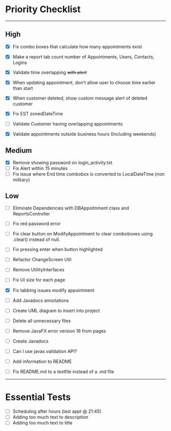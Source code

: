 # Priority Checklist

--- 
## High
- [x] Fix combo boxes that calculate how many appointments exist
- [x] Make a report tab count number of Appointments, Users, Contacts, Logins
- [x] Validate time overlapping ~~with alert~~
- [x] When updating appointment, don't allow user to choose time earlier than start
- [x] When customer deleted, show custom message alert of deleted customer
- [x] Fix EST zonedDateTime
- [ ] Validate Customer having overlapping appointments 
- [x] Validate appointments outside business hours (Including weekends)


## Medium
- [x] Remove showing password on login_activity.txt
- [ ] Fix Alert within 15 minutes
- [ ] Fix issue where End time combobox is converted to LocalDateTime (non military)

## Low
- [ ] Eliminate Dependencies with DBAppoitnment class and ReportsController
- [ ] Fix red password error
- [ ] Fix clear button on ModifyAppointment to clear comboboxes using .clear() instead of null.
- [ ] Fix pressing enter when button highlighted
- [ ] Refactor ChangeScreen Util
- [ ] Remove UtilityInterfaces
- [ ] Fix UI size for each page
- [x] Fix tabbing issues modify appointment
- [ ] Add Javadocs annotations
- [ ] Create UML diagram to insert into project
- [ ] Delete all unnecessary files
- [ ] Remove JavaFX error version 16 from pages
- [ ] Create Javadocs
- [ ] Can I use javax.validation API?
- [ ] Add information to README
- [ ] Fix README.md to a textfile instead of a .md file



---

# Essential Tests

- [ ] Scheduling after hours (last appt @ 21:45)
- [ ] Adding too much text to description
- [ ] Adding too much text to title